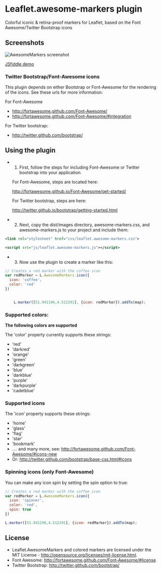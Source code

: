 # Leaflet.awesome-markers plugin
Colorful iconic & retina-proof markers for Leaflet, based on the Font Awesome/Twitter Bootstrap icons

## Screenshots
![AwesomeMarkers screenshot](https://raw.github.com/lvoogdt/Leaflet.awesome-markers/master/screenshots/screenshot-soft.png "Screenshot of AwesomeMarkers")

<a href="http://jsfiddle.net/VPzu4/28/" target="_blank">JSfiddle demo</a> 

### Twitter Bootstrap/Font-Awesome icons
This plugin depends on either Bootstrap or Font-Awesome for the rendering of the icons. See these urls for more information:

For Font-Awesome
- http://fortawesome.github.com/Font-Awesome/
- http://fortawesome.github.com/Font-Awesome/#integration

For Twitter bootstrap:
- http://twitter.github.com/bootstrap/

## Using the plugin
- 1) First, follow the steps for including Font-Awesome or Twitter bootstrap into your application.

    For Font-Awesome, steps are located here:
    
    http://fortawesome.github.io/Font-Awesome/get-started/
    
    For Twitter bootstrap, steps are here:
    
    http://twitter.github.io/bootstrap/getting-started.html
    

- 2) Next, copy the dist/images directory, awesome-markers.css, and awesome-markers.js to your project and include them:
````xml
<link rel="stylesheet" href="css/leaflet.awesome-markers.css">
````
````xml
<script src="js/leaflet.awesome-markers.js"></script>
````

- 3) Now use the plugin to create a marker like this:
````js
// Creates a red marker with the coffee icon
var redMarker = L.AwesomeMarkers.icon({
  icon: 'coffee', 
  color: 'red'
})

    
    L.marker([51.941196,4.512291], {icon: redMarker}).addTo(map);
````

### Supported colors:
**The following colors are supported**

The 'color' property currently supports these strings:
- 'red'
- 'darkred'
- 'orange'
- 'green'
- 'darkgreen'
- 'blue'
- 'darkblue'
- 'purple'
- 'darkpurple'
- 'cadetblue'

### Supported icons
The 'icon' property supports these strings:
- 'home'
- 'glass'
- 'flag'
- 'star'
- 'bookmark'
- .... and many more, see: http://fortawesome.github.com/Font-Awesome/#icons-new
- Or: http://twitter.github.com/bootstrap/base-css.html#icons

### Spinning icons (only Font-Awesome)
You can make any icon spin by setting the spin option to true:
````js
// Creates a red marker with the coffee icon
var redMarker = L.AwesomeMarkers.icon({
  icon: 'spinner', 
  color: 'red',
  spin: true
})

L.marker([51.941196,4.512291], {icon: redMarker}).addTo(map);
````

## License
- Leaflet.AwesomeMarkers and colored markers are licensed under the MIT License - http://opensource.org/licenses/mit-license.html.
- Font Awesome: http://fortawesome.github.com/Font-Awesome/#license
- Twitter Bootstrap: http://twitter.github.com/bootstrap/

